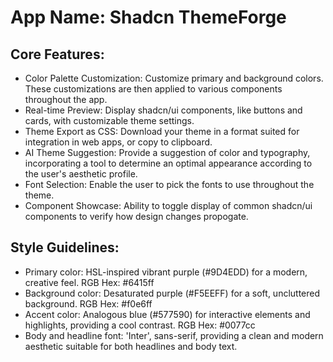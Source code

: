 # **App Name**: Shadcn ThemeForge

## Core Features:

- Color Palette Customization: Customize primary and background colors. These customizations are then applied to various components throughout the app.
- Real-time Preview: Display shadcn/ui components, like buttons and cards, with customizable theme settings.
- Theme Export as CSS: Download your theme in a format suited for integration in web apps, or copy to clipboard.
- AI Theme Suggestion: Provide a suggestion of color and typography, incorporating a tool to determine an optimal appearance according to the user's aesthetic profile.
- Font Selection: Enable the user to pick the fonts to use throughout the theme.
- Component Showcase: Ability to toggle display of common shadcn/ui components to verify how design changes propogate.

## Style Guidelines:

- Primary color: HSL-inspired vibrant purple (#9D4EDD) for a modern, creative feel. RGB Hex: #6415ff
- Background color: Desaturated purple (#F5EEFF) for a soft, uncluttered background.  RGB Hex: #f0e6ff
- Accent color: Analogous blue (#577590) for interactive elements and highlights, providing a cool contrast. RGB Hex: #0077cc
- Body and headline font: 'Inter', sans-serif, providing a clean and modern aesthetic suitable for both headlines and body text.